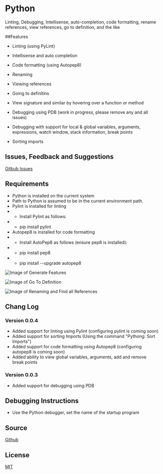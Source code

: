 # Python
Linting, Debugging, Intellisense, auto-completion, code formatting, rename references, view references, go to definition, and the like

##Features
* Linting (using PyLint)
* Intellisense and auto completion
* Code formatting (using Autopep8)
* Renaming
* Viewing references
* Going to definitins
* View signature and similar by hovering over a function or method
* Debugging using PDB (work in progress, please remove any and all issues)
* Debugging with support for local & global variables, arguments, expressions, watch window, stack information, break points

* Sorting imports

## Issues, Feedback and Suggestions
[Gitbub Issues](https://github.com/DonJayamanne/pythonVSCode/issues)

## Requirements
* Python is installed on the current system
* Path to Python is assumed to be in the current environment path.
* Pylint is installed for linting
* - Install Pylint as follows:
* - pip install pylint
* Autopep8 is installed for code formatting 
* - Install AutoPep8 as follows (ensure pep8 is installed):
* - pip install pep8
* - pip install --upgrade autopep8

![Image of Generate Features](https://raw.githubusercontent.com/DonJayamanne/pythonVSCode/master/images/general.gif)

![Image of Go To Definition](https://raw.githubusercontent.com/DonJayamanne/pythonVSCode/master/images/goToDef.gif)

![Image of Renaming and Find all References](https://raw.githubusercontent.com/DonJayamanne/pythonVSCode/master/images/rename.gif)


## Chang Log
### Version 0.0.4
* Added support for linting using Pylint (configuring pylint is coming soon)
* Added support for sorting Imports (Using the command "Pythong: Sort Imports")
* Added support for code formatting using Autopep8 (configuring autopep8 is coming soon)
* Added ability to view global variables, arguments, add and remove break points
### Version 0.0.3
* Added support for debugging using PDB


## Debugging Instructions
* Use the Python debugger, set the name of the startup program


## Source

[Github](https://github.com/DonJayamanne/pythonVSCode)

                
## License

[MIT](https://raw.githubusercontent.com/DonJayamanne/pythonVSCode/master/LICENSE)
